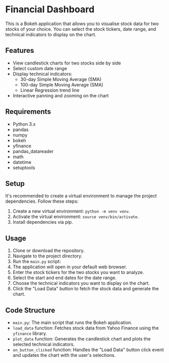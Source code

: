 # Financial Dashboard

This is a Bokeh application that allows you to visualise stock data for two stocks of your choice. You can select the stock tickers, date range, and technical indicators to display on the chart.

## Features

- View candlestick charts for two stocks side by side
- Select custom date range
- Display technical indicators:
  - 30-day Simple Moving Average (SMA)
  - 100-day Simple Moving Average (SMA)
  - Linear Regression trend line
- Interactive panning and zooming on the chart

## Requirements

- Python 3.x
- pandas
- numpy
- bokeh
- yfinance
- pandas_datareader 
- math
- datetime
- setuptools


## Setup

It's recommended to create a virtual environment to manage the project dependencies. Follow these steps:

1. Create a new virtual environment: `python -m venv venv`.
2. Activate the virtual environment: `source venv/bin/activate`.
3. Install dependencies via pip.

## Usage

1. Clone or download the repository.
2. Navigate to the project directory.
3. Run the `main.py` script:
4. The application will open in your default web browser.
5. Enter the stock tickers for the two stocks you want to analyze.
6. Select the start and end dates for the date range.
7. Choose the technical indicators you want to display on the chart.
8. Click the "Load Data" button to fetch the stock data and generate the chart.

## Code Structure

- `main.py`: The main script that runs the Bokeh application.
- `load_data` function: Fetches stock data from Yahoo Finance using the `yfinance` library.
- `plot_data` function: Generates the candlestick chart and plots the selected technical indicators.
- `on_button_clicked` function: Handles the "Load Data" button click event and updates the chart with the user's selections.

